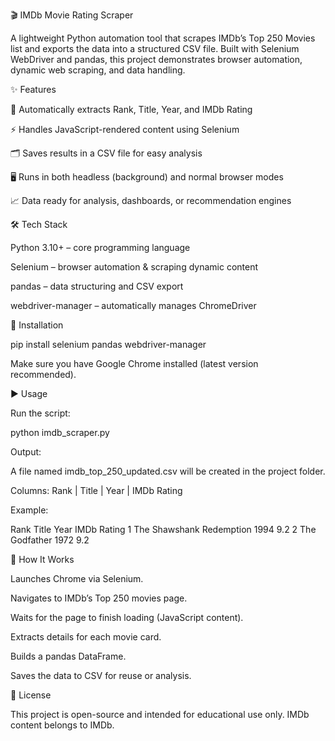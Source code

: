 🎬 IMDb Movie Rating Scraper

A lightweight Python automation tool that scrapes IMDb’s Top 250 Movies list and exports the data into a structured CSV file.
Built with Selenium WebDriver and pandas, this project demonstrates browser automation, dynamic web scraping, and data handling.

✨ Features

🔎 Automatically extracts Rank, Title, Year, and IMDb Rating

⚡ Handles JavaScript-rendered content using Selenium

🗂️ Saves results in a CSV file for easy analysis

🖥️ Runs in both headless (background) and normal browser modes

📈 Data ready for analysis, dashboards, or recommendation engines

🛠️ Tech Stack

Python 3.10+ – core programming language

Selenium – browser automation & scraping dynamic content

pandas – data structuring and CSV export

webdriver-manager – automatically manages ChromeDriver

🚀 Installation

pip install selenium pandas webdriver-manager


Make sure you have Google Chrome installed (latest version recommended).

▶️ Usage

Run the script:

python imdb_scraper.py


Output:

A file named imdb_top_250_updated.csv will be created in the project folder.

Columns: Rank | Title | Year | IMDb Rating

Example:

Rank	Title	Year	IMDb Rating
1	The Shawshank Redemption	1994	9.2
2	The Godfather	1972	9.2

🧩 How It Works

Launches Chrome via Selenium.

Navigates to IMDb’s Top 250 movies page.

Waits for the page to finish loading (JavaScript content).

Extracts details for each movie card.

Builds a pandas DataFrame.

Saves the data to CSV for reuse or analysis.

📜 License

This project is open-source and intended for educational use only. IMDb content belongs to IMDb.
